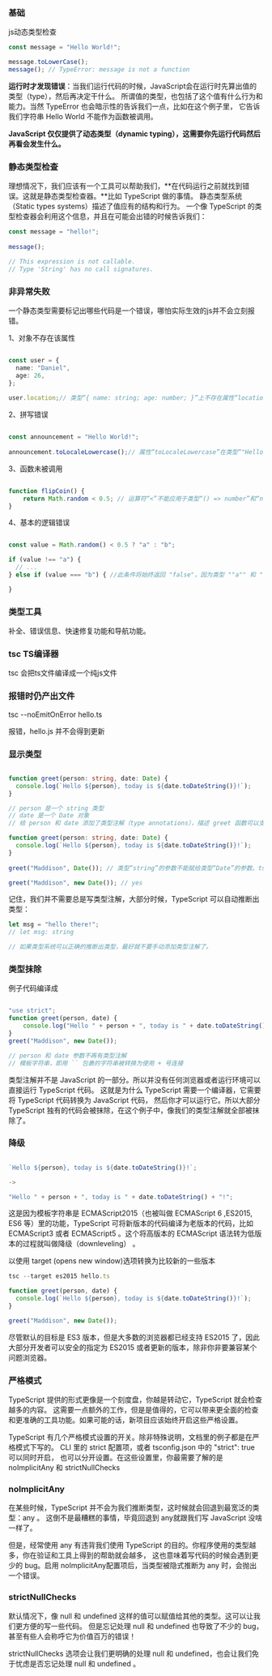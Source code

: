 ### 基础

js动态类型检查

```js
const message = "Hello World!";

message.toLowerCase();
message(); // TypeError: message is not a function

```

**运行时才发现错误**：当我们运行代码的时候，JavaScript会在运行时先算出值的类型（type），然后再决定干什么。
所谓值的类型，也包括了这个值有什么行为和能力。当然 TypeError 也会暗示性的告诉我们一点，比如在这个例子里，
它告诉我们字符串 Hello World 不能作为函数被调用。

**JavaScript 仅仅提供了动态类型（dynamic typing），这需要你先运行代码然后再看会发生什么。**



### 静态类型检查

理想情况下，我们应该有一个工具可以帮助我们，**在代码运行之前就找到错误。这就是静态类型检查器。**比如 TypeScript 做的事情。
静态类型系统（Static types systems）描述了值应有的结构和行为。
一个像 TypeScript 的类型检查器会利用这个信息，并且在可能会出错的时候告诉我们：

```ts
const message = "hello!";
 
message();

// This expression is not callable.
// Type 'String' has no call signatures.

```


### 非异常失败

一个静态类型需要标记出哪些代码是一个错误，哪怕实际生效的js并不会立刻报错。

1、对象不存在该属性

```ts

const user = {
  name: "Daniel",
  age: 26,
};
 
user.location;// 类型“{ name: string; age: number; }”上不存在属性“location”。ts(2339)

```

2、拼写错误

```ts

const announcement = "Hello World!";
 
announcement.toLocaleLowercase();// 属性“toLocaleLowercase”在类型“"Hello World!"”上不存在。你是否指的是“toLocaleLowerCase”?ts(2551)

```


3、函数未被调用

```ts

function flipCoin() {
    return Math.random < 0.5; // 运算符“<”不能应用于类型“() => number”和“number”。ts(2365)
}

```

4、基本的逻辑错误

```ts

const value = Math.random() < 0.5 ? "a" : "b";

if (value !== "a") {
  // ...
} else if (value === "b") { //此条件将始终返回 "false"，因为类型 ""a"" 和 ""b"" 没有重叠。ts(2367)

}

```


### 类型工具

补全、错误信息、快速修复功能和导航功能。


### tsc TS编译器

tsc 会把ts文件编译成一个纯js文件


### 报错时仍产出文件

tsc --noEmitOnError hello.ts

报错，hello.js 并不会得到更新


### 显示类型

```ts

function greet(person: string, date: Date) {
  console.log(`Hello ${person}, today is ${date.toDateString()}!`);
}

// person 是一个 string 类型
// date 是一个 Date 对象
// 给 person 和 date 添加了类型注解（type annotations），描述 greet 函数可以支持传入什么样的值。

function greet(person: string, date: Date) {
  console.log(`Hello ${person}, today is ${date.toDateString()}!`);
}
 
greet("Maddison", Date()); // 类型“string”的参数不能赋给类型“Date”的参数。ts(2345)

greet("Maddison", new Date()); // yes

```


记住，我们并不需要总是写类型注解，大部分时候，TypeScript 可以自动推断出类型：

```ts
let msg = "hello there!";
// let msg: string

// 如果类型系统可以正确的推断出类型，最好就不要手动添加类型注解了。

```


### 类型抹除

例子代码编译成

```ts

"use strict";
function greet(person, date) {
    console.log("Hello " + person + ", today is " + date.toDateString() + "!");
}
greet("Maddison", new Date());

// person 和 date 参数不再有类型注解
// 模板字符串，即用 `` 包裹的字符串被转换为使用 + 号连接
```

类型注解并不是 JavaScript 的一部分。所以并没有任何浏览器或者运行环境可以直接运行 TypeScript 代码。
这就是为什么 TypeScript 需要一个编译器，它需要将 TypeScript 代码转换为 JavaScript 代码，
然后你才可以运行它。所以大部分 TypeScript 独有的代码会被抹除，在这个例子中，像我们的类型注解就全部被抹除了。


### 降级

```ts

`Hello ${person}, today is ${date.toDateString()}!`;

->

"Hello " + person + ", today is " + date.toDateString() + "!";

```


这是因为模板字符串是 ECMAScript2015（也被叫做 ECMAScript 6 ,ES2015, ES6 等）里的功能，TypeScript 可将新版本的代码编译为老版本的代码，比如 ECMAScript3 或者 ECMAScript5 。这个将高版本的 ECMAScript 语法转为低版本的过程就叫做降级（downleveling） 。


以使用 target (opens new window)选项转换为比较新的一些版本

```ts
tsc --target es2015 hello.ts

function greet(person, date) {
  console.log(`Hello ${person}, today is ${date.toDateString()}!`);
}

greet("Maddison", new Date());

```

尽管默认的目标是 ES3 版本，但是大多数的浏览器都已经支持 ES2015 了，因此大部分开发者可以安全的指定为 ES2015 或者更新的版本，除非你非要兼容某个问题浏览器。


### 严格模式

TypeScript 提供的形式更像是一个刻度盘，你越是转动它，TypeScript 就会检查越多的内容。
这需要一点额外的工作，但是是值得的，它可以带来更全面的检查和更准确的工具功能。如果可能的话，新项目应该始终开启这些严格设置。

TypeScript 有几个严格模式设置的开关。除非特殊说明，文档里的例子都是在严格模式下写的。
CLI 里的 strict 配置项，或者 tsconfig.json 中的 "strict": true 可以同时开启，
也可以分开设置。在这些设置里，你最需要了解的是 noImplicitAny 和 strictNullChecks


### noImplicitAny

在某些时候，TypeScript 并不会为我们推断类型，这时候就会回退到最宽泛的类型：any 。
这倒不是最糟糕的事情，毕竟回退到 any就跟我们写 JavaScript 没啥一样了。

但是，经常使用 any 有违背我们使用 TypeScript 的目的。你程序使用的类型越多，你在验证和工具上得到的帮助就会越多，
这也意味着写代码的时候会遇到更少的 bug。启用 noImplicitAny配置项后，当类型被隐式推断为 any 时，会抛出一个错误。


### strictNullChecks

默认情况下，像 null 和 undefined 这样的值可以赋值给其他的类型。这可以让我们更方便的写一些代码。
但是忘记处理 null 和 undefined 也导致了不少的 bug，甚至有些人会称呼它为价值百万的错误！ 


strictNullChecks 选项会让我们更明确的处理 null 和 undefined，也会让我们免于忧虑是否忘记处理 null 和 undefined 。